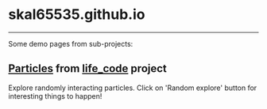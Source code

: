 # skal65535.github.io

---

Some demo pages from sub-projects:

## [Particles](https://skal65535.github.io/particle_life/particle_life.html#91651088029) from [life_code](https://github.com/skal65535/life_code) project

   Explore randomly interacting particles. Click on 'Random explore' button for interesting things to happen!


